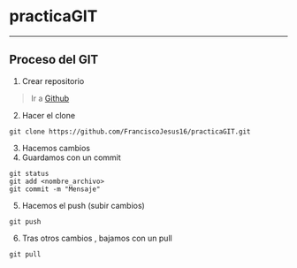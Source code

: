 # practicaGIT

---
## Proceso del GIT
1. Crear repositorio
> Ir a [Github](https://github.com)
2. Hacer el clone
```console
git clone https://github.com/FranciscoJesus16/practicaGIT.git
```
3. Hacemos cambios
4. Guardamos con un commit
```console
git status
git add <nombre_archivo>
git commit -m "Mensaje"
```
5. Hacemos el push (subir cambios)
```console
git push
```
6. Tras otros cambios , bajamos con un pull
```console
git pull
```


